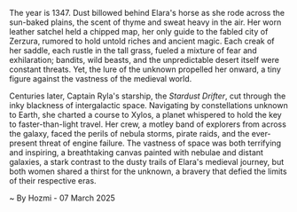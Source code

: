 
The year is 1347.  Dust billowed behind Elara's horse as she rode across the sun-baked plains, the scent of thyme and sweat heavy in the air.  Her worn leather satchel held a chipped map, her only guide to the fabled city of Zerzura, rumored to hold untold riches and ancient magic.  Each creak of her saddle, each rustle in the tall grass, fueled a mixture of fear and exhilaration; bandits, wild beasts, and the unpredictable desert itself were constant threats.  Yet, the lure of the unknown propelled her onward, a tiny figure against the vastness of the medieval world.

Centuries later, Captain Ryla's starship, the *Stardust Drifter*, cut through the inky blackness of intergalactic space.  Navigating by constellations unknown to Earth, she charted a course to Xylos, a planet whispered to hold the key to faster-than-light travel.  Her crew, a motley band of explorers from across the galaxy, faced the perils of nebula storms, pirate raids, and the ever-present threat of engine failure. The vastness of space was both terrifying and inspiring, a breathtaking canvas painted with nebulae and distant galaxies, a stark contrast to the dusty trails of Elara's medieval journey, but both women shared a thirst for the unknown, a bravery that defied the limits of their respective eras.

~ By Hozmi - 07 March 2025
